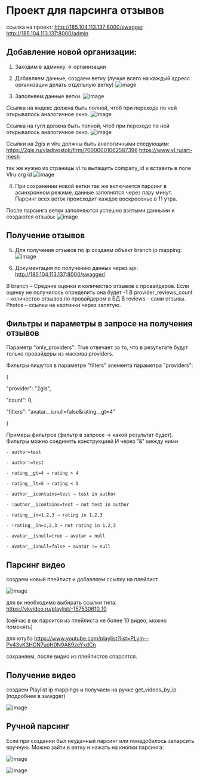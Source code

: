 # Проект для парсинга отзывов
ссылка на проект: http://185.104.113.137:8000/swagger
http://185.104.113.137:8000/admin

## Добавление новой организации:

1.	Заходим в админку -> организации
2.	Добавляем данные, создаем ветку (лучше всего на каждый адресс организации делать отдельную ветку)
 ![image](https://github.com/user-attachments/assets/08bafca2-e0c0-4ff3-b360-02fbba959e8f)

3.	Заполняем данные ветки.
 ![image](https://github.com/user-attachments/assets/d274454b-b7e2-43ce-92e4-1ccf0ba6618d)

Ссылка на яндекс должна быть полной, чтоб при переходе по ней открывалось аналогичное окно.
![image](https://github.com/user-attachments/assets/7ea7db1f-b500-483e-a98d-55b531bf7b7c)

Ссылка на гугл должна быть полной, чтоб при переходе по ней открывалось аналогичное окно.
![image](https://github.com/user-attachments/assets/7216e71a-e4ab-4f80-b671-966d82fefe56)
 
Ссылки на 2gis и vlru должны быть аналогичными следующим:
https://2gis.ru/vladivostok/firm/70000001062587396
https://www.vl.ru/art-mesh

так же нужно из страницы vl.ru вытащить company_id и вставить в поле Vlru org id
 ![image](https://github.com/user-attachments/assets/cbd06857-e30b-42f2-945c-0701383c74c4)

4.	При сохранении новой ветки так же включается парсинг в асинхронном режиме, данные заполнятся через пару минут. Парсинг всех веток происходит каждое воскресенье в 11 утра.

После парсинга ветки заполняются успешно взятыми данными и создаются отзывы:
 ![image](https://github.com/user-attachments/assets/be605876-527f-4364-87f1-496cffee688e)

## Получение отзывов

5.	Для получения отзывов по ip создаем объект branch ip mapping:
 ![image](https://github.com/user-attachments/assets/d09da0e5-80f2-4b2c-a767-56bc6ba69c97)

6.	Документация по получению данных через api:
http://185.104.113.137:8000/swagger/

В branch – Средние оценки и количество отзывов с провайдеров. Если оценку не получилось определить она будет -1
В provider_reviews_count – количество отзывов по провайдером в БД
В reviews – сами отзывы. Photos – ссылки на картинки через запятую.

## Фильтры и параметры в запросе на получения отзывов

Параметр "only_providers": True отвечает за то, что в результате будут только провайдеры из массива providers.

Фильтры пишутся в параметре "filters" элемента параметра "providers":

{

  "provider": "2gis",
  
  "count": 0,
  
  "filters": "avatar__isnull=false&rating__gt=4"
  
}

Примеры фильтров (фильтр в запросе → какой результат будет). Фильтры можно соединять конструкцией И через "&" между ними

    - author=test
    
    - author!=test
    
    - rating__gt=4 → rating > 4
    
    - rating__lt=5 → rating < 5
    
    - author__icontains=test → test in author
    
    - !author__icontains=test → not test in author
    
    - rating__in=1,2,3 → rating in 1,2,3
    
    - !rating__in=1,2,3 → not rating in 1,2,3
    
    - avatar__isnull=true → avatar = null
    
    - avatar__isnull=false → avatar != null

## Парсинг видео

создаем новый плейлист и добавляем ссылку на плейлист

![image](https://github.com/user-attachments/assets/fccf9c63-8a4f-4783-af7d-f50d406692e8)

для вк необходимо выбирать ссылки типа: https://vkvideo.ru/playlist/-157530610_10

(сейчас в вк парсится из плейлиста не более 10 видео, можно поменять)

для ютуба https://www.youtube.com/playlist?list=PLyIn--Pv43vK3HGN7uoH0N9A89zeYxdCn

сохраняем, после видио из плейлистов спарсятся.

## Получение видео 

создаем Playlist ip mappings и получаем на ручке get_videos_by_ip (подробнее в swagger)

![image](https://github.com/user-attachments/assets/1d1f9316-d82b-4f7b-98b9-a1201b28280b)


## Ручной парсинг

Если при создании был неудачный парсинг или понадобилось запарсить вручную. Можно зайти в ветку и нажать на кнопки парсинга:

![image](https://github.com/user-attachments/assets/5ca2a34d-4d89-48a2-a3f2-7cc2c592c237)

![image](https://github.com/user-attachments/assets/eae6e6a4-3cc9-43aa-8852-a84023af8a39)


